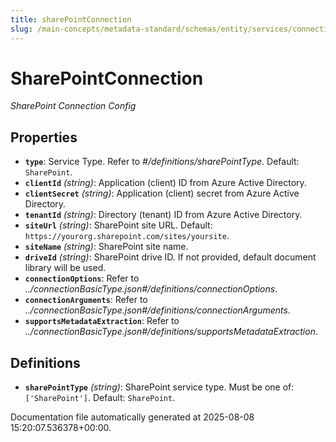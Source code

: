```yaml
---
title: sharePointConnection
slug: /main-concepts/metadata-standard/schemas/entity/services/connections/drive/sharepointconnection
---
```


# SharePointConnection

*SharePoint Connection Config*

## Properties

- **`type`**: Service Type. Refer to *#/definitions/sharePointType*. Default: `SharePoint`.
- **`clientId`** *(string)*: Application (client) ID from Azure Active Directory.
- **`clientSecret`** *(string)*: Application (client) secret from Azure Active Directory.
- **`tenantId`** *(string)*: Directory (tenant) ID from Azure Active Directory.
- **`siteUrl`** *(string)*: SharePoint site URL. Default: `https://yourorg.sharepoint.com/sites/yoursite`.
- **`siteName`** *(string)*: SharePoint site name.
- **`driveId`** *(string)*: SharePoint drive ID. If not provided, default document library will be used.
- **`connectionOptions`**: Refer to *../connectionBasicType.json#/definitions/connectionOptions*.
- **`connectionArguments`**: Refer to *../connectionBasicType.json#/definitions/connectionArguments*.
- **`supportsMetadataExtraction`**: Refer to *../connectionBasicType.json#/definitions/supportsMetadataExtraction*.
## Definitions

- **`sharePointType`** *(string)*: SharePoint service type. Must be one of: `['SharePoint']`. Default: `SharePoint`.


Documentation file automatically generated at 2025-08-08 15:20:07.536378+00:00.
